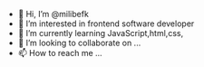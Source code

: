 - 👋 Hi, I’m @milibefk
- 👀 I’m interested in frontend software developer 
- 🌱 I’m currently learning JavaScript,html,css,
- 💞️ I’m looking to collaborate on ...
- 📫 How to reach me ...

<!---
milibefk/milibefk is a ✨ special ✨ repository because its `README.md` (this file) appears on your GitHub profile.
You can click the Preview link to take a look at your changes.
--->
